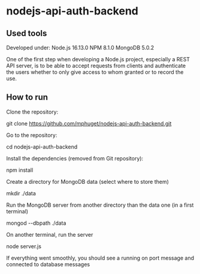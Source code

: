 # nodejs-api-auth-backend

## Used tools

Developed under:
Node.js 16.13.0
NPM 8.1.0
MongoDB 5.0.2

One of the first step when developing a Node.js project, especially a REST API server, is to be able to accept
requests from clients and authenticate the users whether to only give access to whom granted or to record the use.

## How to run

Clone the repository:

git clone https://github.com/mphuget/nodejs-api-auth-backend.git

Go to the repository:

cd nodejs-api-auth-backend

Install the dependencies (removed from Git repository):

npm install

Create a directory for MongoDB data (select where to store them)

mkdir ./data

Run the MongoDB server from another directory than the data one (in a first terminal)

mongod --dbpath ./data

On another terminal, run the server

node server.js

If everything went smoothly, you should see a running on port message and connected to database messages



